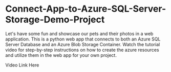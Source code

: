 # Connect-App-to-Azure-SQL-Server-Storage-Demo-Project

Let's have some fun and showcase our pets and their photos in a web application. This is a python web app that connects to both an Azure SQL Server Database and an Azure Blob Storage Container. Watch the tutorial video for step-by-step instructions on how to create the azure resources and utilize them in the web app for your own project.



Video Link Here






